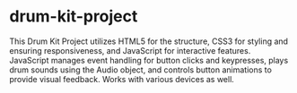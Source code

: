 # drum-kit-project
This Drum Kit Project utilizes HTML5 for the structure, CSS3 for styling and ensuring responsiveness, and JavaScript for interactive features. JavaScript manages event handling for button clicks and keypresses, plays drum sounds using the Audio object, and controls button animations to provide visual feedback. Works with various devices as well.
